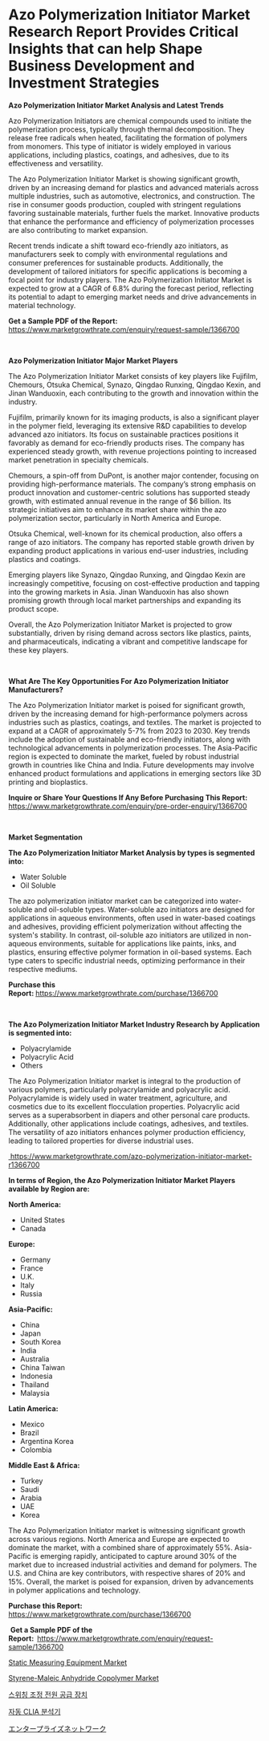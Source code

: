 <p><h1>Azo Polymerization Initiator Market Research Report Provides Critical Insights that can help Shape Business Development and Investment Strategies</h1></p><p><strong>Azo Polymerization Initiator Market Analysis and Latest Trends</strong></p>
<p><p>Azo Polymerization Initiators are chemical compounds used to initiate the polymerization process, typically through thermal decomposition. They release free radicals when heated, facilitating the formation of polymers from monomers. This type of initiator is widely employed in various applications, including plastics, coatings, and adhesives, due to its effectiveness and versatility.</p><p>The Azo Polymerization Initiator Market is showing significant growth, driven by an increasing demand for plastics and advanced materials across multiple industries, such as automotive, electronics, and construction. The rise in consumer goods production, coupled with stringent regulations favoring sustainable materials, further fuels the market. Innovative products that enhance the performance and efficiency of polymerization processes are also contributing to market expansion.</p><p>Recent trends indicate a shift toward eco-friendly azo initiators, as manufacturers seek to comply with environmental regulations and consumer preferences for sustainable products. Additionally, the development of tailored initiators for specific applications is becoming a focal point for industry players. The Azo Polymerization Initiator Market is expected to grow at a CAGR of 6.8% during the forecast period, reflecting its potential to adapt to emerging market needs and drive advancements in material technology.</p></p>
<p><strong>Get a Sample PDF of the Report:&nbsp;</strong> <a href="https://www.marketgrowthrate.com/enquiry/request-sample/1366700">https://www.marketgrowthrate.com/enquiry/request-sample/1366700</a></p>
<p>&nbsp;</p>
<p><strong>Azo Polymerization Initiator Major Market Players</strong></p>
<p><p>The Azo Polymerization Initiator Market consists of key players like Fujifilm, Chemours, Otsuka Chemical, Synazo, Qingdao Runxing, Qingdao Kexin, and Jinan Wanduoxin, each contributing to the growth and innovation within the industry.</p><p>Fujifilm, primarily known for its imaging products, is also a significant player in the polymer field, leveraging its extensive R&D capabilities to develop advanced azo initiators. Its focus on sustainable practices positions it favorably as demand for eco-friendly products rises. The company has experienced steady growth, with revenue projections pointing to increased market penetration in specialty chemicals.</p><p>Chemours, a spin-off from DuPont, is another major contender, focusing on providing high-performance materials. The company’s strong emphasis on product innovation and customer-centric solutions has supported steady growth, with estimated annual revenue in the range of $6 billion. Its strategic initiatives aim to enhance its market share within the azo polymerization sector, particularly in North America and Europe.</p><p>Otsuka Chemical, well-known for its chemical production, also offers a range of azo initiators. The company has reported stable growth driven by expanding product applications in various end-user industries, including plastics and coatings.</p><p>Emerging players like Synazo, Qingdao Runxing, and Qingdao Kexin are increasingly competitive, focusing on cost-effective production and tapping into the growing markets in Asia. Jinan Wanduoxin has also shown promising growth through local market partnerships and expanding its product scope.</p><p>Overall, the Azo Polymerization Initiator Market is projected to grow substantially, driven by rising demand across sectors like plastics, paints, and pharmaceuticals, indicating a vibrant and competitive landscape for these key players.</p></p>
<p>&nbsp;</p>
<p><strong>What Are The Key Opportunities For Azo Polymerization Initiator Manufacturers?</strong></p>
<p><p>The Azo Polymerization Initiator market is poised for significant growth, driven by the increasing demand for high-performance polymers across industries such as plastics, coatings, and textiles. The market is projected to expand at a CAGR of approximately 5-7% from 2023 to 2030. Key trends include the adoption of sustainable and eco-friendly initiators, along with technological advancements in polymerization processes. The Asia-Pacific region is expected to dominate the market, fueled by robust industrial growth in countries like China and India. Future developments may involve enhanced product formulations and applications in emerging sectors like 3D printing and bioplastics.</p></p>
<p><strong>Inquire or Share Your Questions If Any Before Purchasing This Report:</strong> <a href="https://www.marketgrowthrate.com/enquiry/pre-order-enquiry/1366700">https://www.marketgrowthrate.com/enquiry/pre-order-enquiry/1366700</a></p>
<p>&nbsp;</p>
<p><strong>Market Segmentation</strong></p>
<p><strong>The Azo Polymerization Initiator Market Analysis by types is segmented into:</strong></p>
<p><ul><li>Water Soluble</li><li>Oil Soluble</li></ul></p>
<p><p>The azo polymerization initiator market can be categorized into water-soluble and oil-soluble types. Water-soluble azo initiators are designed for applications in aqueous environments, often used in water-based coatings and adhesives, providing efficient polymerization without affecting the system's stability. In contrast, oil-soluble azo initiators are utilized in non-aqueous environments, suitable for applications like paints, inks, and plastics, ensuring effective polymer formation in oil-based systems. Each type caters to specific industrial needs, optimizing performance in their respective mediums.</p></p>
<p><strong>Purchase this Report:&nbsp;</strong><a href="https://www.marketgrowthrate.com/purchase/1366700">https://www.marketgrowthrate.com/purchase/1366700</a></p>
<p>&nbsp;</p>
<p><strong>The Azo Polymerization Initiator Market Industry Research by Application is segmented into:</strong></p>
<p><ul><li>Polyacrylamide</li><li>Polyacrylic Acid</li><li>Others</li></ul></p>
<p><p>The Azo Polymerization Initiator market is integral to the production of various polymers, particularly polyacrylamide and polyacrylic acid. Polyacrylamide is widely used in water treatment, agriculture, and cosmetics due to its excellent flocculation properties. Polyacrylic acid serves as a superabsorbent in diapers and other personal care products. Additionally, other applications include coatings, adhesives, and textiles. The versatility of azo initiators enhances polymer production efficiency, leading to tailored properties for diverse industrial uses.</p></p>
<p><a href="https://www.marketgrowthrate.com/azo-polymerization-initiator-market-r1366700">&nbsp;https://www.marketgrowthrate.com/azo-polymerization-initiator-market-r1366700</a></p>
<p><strong>In terms of Region, the Azo Polymerization Initiator Market Players available by Region are:</strong></p>
<p>
    <p> <strong> North America: </strong>
        <ul>
            <li>United States</li>
            <li>Canada</li>
        </ul>
        </p> 
    <p> <strong> Europe: </strong>
        <ul>
            <li>Germany</li>
            <li>France</li>
            <li>U.K.</li>
            <li>Italy</li>
            <li>Russia</li>
        </ul>
        </p> 
    <p> <strong> Asia-Pacific: </strong>
        <ul>
            <li>China</li>
            <li>Japan</li>
            <li>South Korea</li>
            <li>India</li>
            <li>Australia</li>
            <li>China Taiwan</li>
            <li>Indonesia</li>
            <li>Thailand</li>
            <li>Malaysia</li>
        </ul>
        </p> 
    <p> <strong> Latin America: </strong>
        <ul>
            <li>Mexico</li>
            <li>Brazil</li>
            <li>Argentina Korea</li>
            <li>Colombia</li>
        </ul>
        </p> 
    <p> <strong> Middle East & Africa: </strong>
        <ul>
            <li>Turkey</li>
            <li>Saudi</li>
            <li>Arabia</li>
            <li>UAE</li>
            <li>Korea</li>
        </ul>
    </p>
    </p>
<p><p>The Azo Polymerization Initiator market is witnessing significant growth across various regions. North America and Europe are expected to dominate the market, with a combined share of approximately 55%. Asia-Pacific is emerging rapidly, anticipated to capture around 30% of the market due to increased industrial activities and demand for polymers. The U.S. and China are key contributors, with respective shares of 20% and 15%. Overall, the market is poised for expansion, driven by advancements in polymer applications and technology.</p></p>
<p><strong>Purchase this Report: </strong><a href="https://www.marketgrowthrate.com/purchase/1366700">https://www.marketgrowthrate.com/purchase/1366700</a></p>
<p>&nbsp;<strong>Get a Sample PDF of the Report:&nbsp;&nbsp;</strong><a href="https://www.marketgrowthrate.com/enquiry/request-sample/1366700">https://www.marketgrowthrate.com/enquiry/request-sample/1366700</a></p>
<p><strong></strong></p>
<p><p><a href="https://www.linkedin.com/pulse/global-static-measuring-equipment-industry-analysis-z9gze?trackingId=Dood2NldRcaZA0KvACiF4A%3D%3D">Static Measuring Equipment Market</a></p><p><a href="https://issuu.com/reportprime-2/docs/styrene-maleic-anhydride-copolymer-_d91ed69d873f96">Styrene-Maleic Anhydride Copolymer Market</a></p><p><a href="https://medium.com/@fitzwjpcorke/%EC%8A%A4%EC%9C%84%EC%B9%AD-%EC%A0%84%EC%9B%90-%EA%B3%B5%EA%B8%89-%EC%9E%A5%EC%B9%98-%EC%8B%9C%EC%9E%A5%EC%9D%98-%ED%95%84%EC%88%98-%EC%9A%94%EC%86%8C-%EC%A3%BC%EC%9A%94-%EC%8B%9C%EC%9E%A5-%EC%B0%B8%EC%97%AC%EC%9E%90-%EC%88%98%EC%9A%94-%EB%8F%99%EC%9D%B8-%EB%B0%8F-2024%EB%85%84%EC%97%90%EC%84%9C-2031%EB%85%84%EA%B9%8C%EC%A7%80-%EC%98%88%EC%B8%A1%EB%90%9C-roi-%EC%9E%A0%EC%9E%AC%EB%A0%A5-ceed1aaff037?postPublishedType=repub">스위칭 조정 전원 공급 장치</a></p><p><a href="https://medium.com/@fitzwjpcorke/%EC%9E%90%EB%8F%99-clia-%EB%B6%84%EC%84%9D%EA%B8%B0-%EC%8B%9C%EC%9E%A5-%EC%A0%84%EB%9E%B5%EC%A0%81-%ED%86%B5%EC%B0%B0-%EC%9E%90%EB%8F%99-clia-%EB%B6%84%EC%84%9D%EA%B8%B0-%EC%82%B0%EC%97%85%EC%9D%98-%EC%A0%9C%ED%92%88-%EB%B0%9C%EC%A0%84-%EB%B0%8F-%EC%8B%9C%EC%9E%A5-%EC%84%B8%EB%B6%84%ED%99%94-0bbb56c740b0?postPublishedType=repub">자동 CLIA 분석기</a></p><p><a href="https://medium.com/@taniawisozk/%E3%82%B0%E3%83%AD%E3%83%BC%E3%83%90%E3%83%AB%E4%BC%81%E6%A5%AD%E3%83%8D%E3%83%83%E3%83%88%E3%83%AF%E3%83%BC%E3%82%AD%E3%83%B3%E3%82%B0%E5%B8%82%E5%A0%B4%E3%81%AB%E3%81%8A%E3%81%91%E3%82%8B%E6%96%B0%E3%81%9F%E3%81%AA%E6%A9%9F%E4%BC%9A%E3%81%A8%E8%AA%B2%E9%A1%8C-2024-2031-6dd805a25ef6?postPublishedType=repub">エンタープライズネットワーク</a></p></p>
